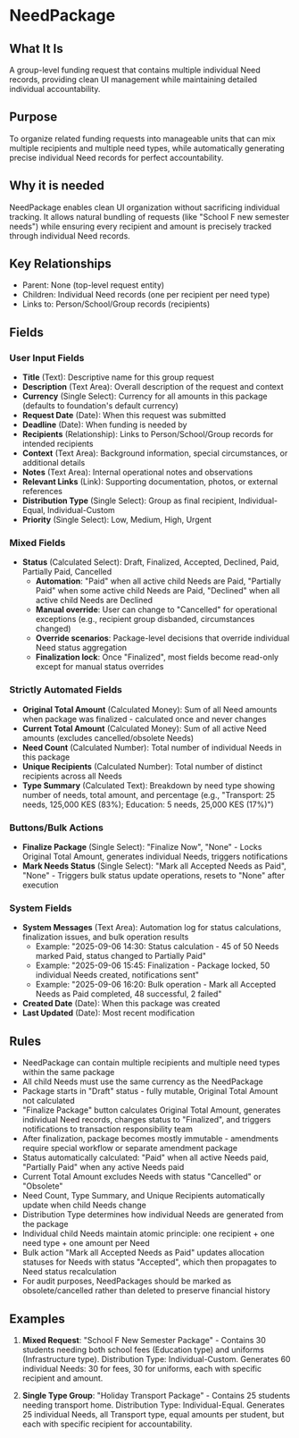 # NeedPackage

## What It Is
A group-level funding request that contains multiple individual Need records, providing clean UI management while maintaining detailed individual accountability.

## Purpose
To organize related funding requests into manageable units that can mix multiple recipients and multiple need types, while automatically generating precise individual Need records for perfect accountability.

## Why it is needed 
NeedPackage enables clean UI organization without sacrificing individual tracking. It allows natural bundling of requests (like "School F new semester needs") while ensuring every recipient and amount is precisely tracked through individual Need records.

## Key Relationships
- Parent: None (top-level request entity)
- Children: Individual Need records (one per recipient per need type)
- Links to: Person/School/Group records (recipients)

## Fields

### User Input Fields
- **Title** (Text): Descriptive name for this group request
- **Description** (Text Area): Overall description of the request and context
- **Currency** (Single Select): Currency for all amounts in this package (defaults to foundation's default currency)
- **Request Date** (Date): When this request was submitted
- **Deadline** (Date): When funding is needed by
- **Recipients** (Relationship): Links to Person/School/Group records for intended recipients
- **Context** (Text Area): Background information, special circumstances, or additional details
- **Notes** (Text Area): Internal operational notes and observations
- **Relevant Links** (Link): Supporting documentation, photos, or external references
- **Distribution Type** (Single Select): Group as final recipient, Individual-Equal, Individual-Custom
- **Priority** (Single Select): Low, Medium, High, Urgent

### Mixed Fields
- **Status** (Calculated Select): Draft, Finalized, Accepted, Declined, Paid, Partially Paid, Cancelled
  - **Automation**: "Paid" when all active child Needs are Paid, "Partially Paid" when some active child Needs are Paid, "Declined" when all active child Needs are Declined
  - **Manual override**: User can change to "Cancelled" for operational exceptions (e.g., recipient group disbanded, circumstances changed)
  - **Override scenarios**: Package-level decisions that override individual Need status aggregation
  - **Finalization lock**: Once "Finalized", most fields become read-only except for manual status overrides

### Strictly Automated Fields
- **Original Total Amount** (Calculated Money): Sum of all Need amounts when package was finalized - calculated once and never changes
- **Current Total Amount** (Calculated Money): Sum of all active Need amounts (excludes cancelled/obsolete Needs)
- **Need Count** (Calculated Number): Total number of individual Needs in this package
- **Unique Recipients** (Calculated Number): Total number of distinct recipients across all Needs
- **Type Summary** (Calculated Text): Breakdown by need type showing number of needs, total amount, and percentage (e.g., "Transport: 25 needs, 125,000 KES (83%); Education: 5 needs, 25,000 KES (17%)")

### Buttons/Bulk Actions
- **Finalize Package** (Single Select): "Finalize Now", "None" - Locks Original Total Amount, generates individual Needs, triggers notifications
- **Mark Needs Status** (Single Select): "Mark all Accepted Needs as Paid", "None" - Triggers bulk status update operations, resets to "None" after execution

### System Fields
- **System Messages** (Text Area): Automation log for status calculations, finalization issues, and bulk operation results
  - Example: "2025-09-06 14:30: Status calculation - 45 of 50 Needs marked Paid, status changed to Partially Paid"
  - Example: "2025-09-06 15:45: Finalization - Package locked, 50 individual Needs created, notifications sent"
  - Example: "2025-09-06 16:20: Bulk operation - Mark all Accepted Needs as Paid completed, 48 successful, 2 failed"
- **Created Date** (Date): When this package was created
- **Last Updated** (Date): Most recent modification

## Rules
- NeedPackage can contain multiple recipients and multiple need types within the same package
- All child Needs must use the same currency as the NeedPackage
- Package starts in "Draft" status - fully mutable, Original Total Amount not calculated
- "Finalize Package" button calculates Original Total Amount, generates individual Need records, changes status to "Finalized", and triggers notifications to transaction responsibility team
- After finalization, package becomes mostly immutable - amendments require special workflow or separate amendment package
- Status automatically calculated: "Paid" when all active Needs paid, "Partially Paid" when any active Needs paid
- Current Total Amount excludes Needs with status "Cancelled" or "Obsolete"
- Need Count, Type Summary, and Unique Recipients automatically update when child Needs change
- Distribution Type determines how individual Needs are generated from the package
- Individual child Needs maintain atomic principle: one recipient + one need type + one amount per Need
- Bulk action "Mark all Accepted Needs as Paid" updates allocation statuses for Needs with status "Accepted", which then propagates to Need status recalculation
- For audit purposes, NeedPackages should be marked as obsolete/cancelled rather than deleted to preserve financial history

## Examples
1. **Mixed Request**: "School F New Semester Package" - Contains 30 students needing both school fees (Education type) and uniforms (Infrastructure type). Distribution Type: Individual-Custom. Generates 60 individual Needs: 30 for fees, 30 for uniforms, each with specific recipient and amount.

2. **Single Type Group**: "Holiday Transport Package" - Contains 25 students needing transport home. Distribution Type: Individual-Equal. Generates 25 individual Needs, all Transport type, equal amounts per student, but each with specific recipient for accountability.